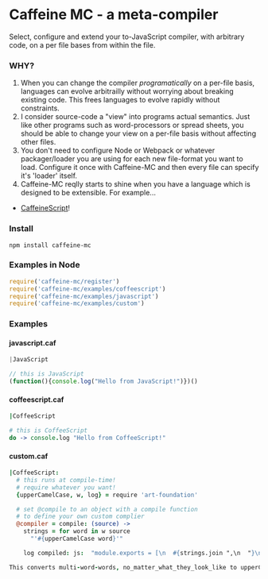 # Caffeine MC - a meta-compiler

Select, configure and extend your to-JavaScript compiler, with arbitrary code, on a per file bases from within the file.

### WHY?

1. When you can change the compiler *programatically* on a per-file basis, languages can evolve arbitrailly without worrying about breaking existing code. This frees languages to evolve rapidly without constraints.
2. I consider source-code a "view" into programs actual semantics. Just like other programs such as word-processors or spread sheets, you should be able to change your view on a per-file basis without affecting other files.
3. You don't need to configure Node or Webpack or whatever packager/loader you are using for each new file-format you want to load. Configure it once with Caffeine-MC and then every file can specify it's 'loader' itself.
4. Caffeine-MC reqlly starts to shine when you have a language which is designed to be extensible. For example...
  * [CaffeineScript](https://github.com/shanebdavis/caffeine-script)!

### Install

```
npm install caffeine-mc
```

### Examples in Node

```javascript
require('caffeine-mc/register')
require('caffeine-mc/examples/coffeescript')
require('caffeine-mc/examples/javascript')
require('caffeine-mc/examples/custom')
```

### Examples

#### javascript.caf
```javascript
|JavaScript

// this is JavaScript
(function(){console.log("Hello from JavaScript!")})()
```

#### coffeescript.caf
```coffeescript
|CoffeeScript

# this is CoffeeScript
do -> console.log "Hello from CoffeeScript!"
```

#### custom.caf
```coffeescript
|CoffeeScript:
  # this runs at compile-time!
  # require whatever you want!
  {upperCamelCase, w, log} = require 'art-foundation'

  # set @compile to an object with a compile function
  # to define your own custom complier
  @compiler = compile: (source) ->
    strings = for word in w source
      "'#{upperCamelCase word}'"

    log compiled: js:  "module.exports = [\n  #{strings.join ",\n  "}\n];"

This converts multi-word-words, no_matter_what_they_look_like to upperCamelCase
```